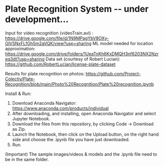 # Plate Recognition System -- under development...

Input for video recognition (videoTrain.avi) : https://drive.google.com/file/d/1N9MPagYbV8OXy-GlVSNxFLfGh5m2aVQK/view?usp=sharing
ML model needed for location approximation: https://drive.google.com/drive/folders/1UeaTnKh6KxDMQH3nf6203NX2Nzreq3dt?usp=sharing
Data set (courtesy of Robert Lucian): https://github.com/RobertLucian/license-plate-dataset

Results for plate recognition on photos: https://github.com/Proiect-Colectiv/Plate-Recognition/blob/main/Photo%20Recognition/Plate%20recognition.ipynb

Install & Run:
  1. Download Anaconda Navigator: https://www.anaconda.com/products/individual
  2. After downloading, and installing, open Anaconda Navigator and select Jupyter Notebook.
  3. Download the files from this repository, by clicking Code -> Download as Zip.
  4. Launch the Notebook, then click on the Upload button, on the right hand side and choose the .ipynb file you have just downloaded.
  5. Run.
  
(Important) The sample images/videos & models and the .ipynb file need to be in the same folder.
